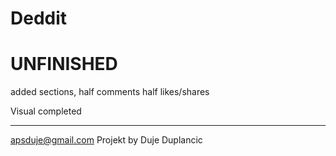 # Deddit
# UNFINISHED
added sections,
half comments
half likes/shares

Visual completed





________________________
apsduje@gmail.com
Projekt by Duje Duplancic
